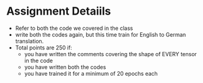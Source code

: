 # Assignment Detaiils

- Refer to both the code we covered in the class
- write both the codes again, but this time train for English to German translation. 
- Total points are 250 if:
  - you have written the comments covering the shape of EVERY tensor in the code
  - you have written both the codes
  - you have trained it for a minimum of 20 epochs each
